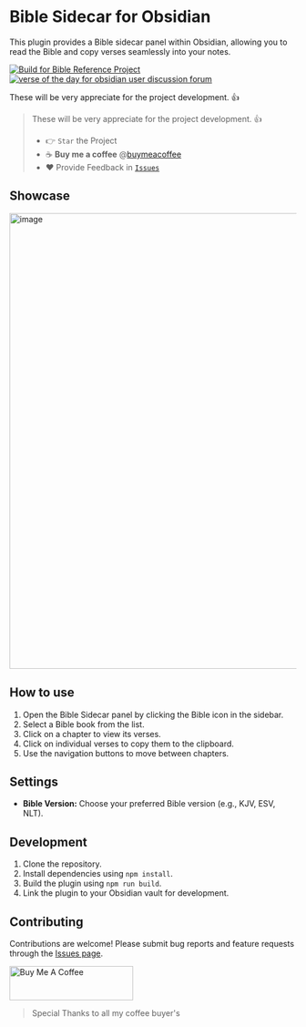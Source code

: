 # Bible Sidecar for Obsidian

This plugin provides a Bible sidecar panel within Obsidian, allowing you to read the Bible and copy verses seamlessly into your notes.

[![Build for Bible Reference Project](https://github.com/tim-hub/obsidian-bible-reference/actions/workflows/build.yml/badge.svg)](https://github.com/janisringli/bible-sidecar-obsidian-plugin/actions/workflows/build.yml)
[![verse of the day for obsidian user discussion forum](https://img.shields.io/badge/Issues-green)](https://github.com/janisringli/bible-sidecar-obsidian-plugin/issues)

These will be very appreciate for the project development. 👍

> These will be very appreciate for the project development. 👍
>
> -   👉 `Star` the Project
> -   ☕️ **Buy me a coffee** @[buymeacoffee](https://buymeacoffee.com/janisringli)
> -   ❤️ Provide Feedback in [`Issues`](https://github.com/janisringli/bible-sidecar-obsidian-plugin/issues)

## Showcase

<img width="800" alt="image" src="https://github.com/user-attachments/assets/ea9e9fc5-dec2-4cf8-9538-7f27d85e311a" />

## How to use

1.  Open the Bible Sidecar panel by clicking the Bible icon in the sidebar.
2.  Select a Bible book from the list.
3.  Click on a chapter to view its verses.
4.  Click on individual verses to copy them to the clipboard.
5.  Use the navigation buttons to move between chapters.

## Settings

-   **Bible Version:** Choose your preferred Bible version (e.g., KJV, ESV, NLT).

## Development

1.  Clone the repository.
2.  Install dependencies using `npm install`.
3.  Build the plugin using `npm run build`.
4.  Link the plugin to your Obsidian vault for development.

## Contributing

Contributions are welcome! Please submit bug reports and feature requests through the [Issues page](https://github.com/janisringli/bible-sidecar-obsidian-plugin/issues).

<a href="https://www.buymeacoffee.com/janisringli" target="_blank"><img src="https://cdn.buymeacoffee.com/buttons/v2/default-blue.png" alt="Buy Me A Coffee" style="height: 60px !important;width: 217px !important;" ></a>

> Special Thanks to all my coffee buyer's

